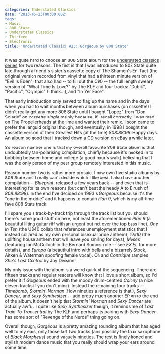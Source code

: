 ```yaml
---
categories: Understated Classics
date: "2013-05-23T00:00:00Z"
tags:
- Music
- 808 State
- Understated Classics
- Thirteen
- Electronic
title: 'Understated Classics #23: Gorgeous by 808 State'
---
```


It was quite hard to choose an 808 State album for the [understated classics series](understated-classics) for two reasons. The first is that I was introduced to 808 State quite late through a friend's sister's cassette copy of The Shamen's En-Tact (the original version recorded from vinyl that had a thirteen minute version of "Evil Is Eden") that also had -- to fill out the C90 -- the full length sweary version of "What Time Is Love?" by The KLF and four tracks: "Cubik", "Pacific", "Olympic" (I think...), and "In Yer Face".

That early introduction only served to flag up the name and in the days when you had to wait months between album purchases (on cassette!) I didn't really get any more 808 State until I bought "Lopez" from "Don Solaris" on _cassette single_ mainly because, if I recall correctly, I was mad on The Propellerheads at the time and wanted their remix. I soon came to prefer the languid original though, and eventually, in 1998 I bought the cassette version of their Greatest Hits (at the time) _808:88:98_. Happy days. An album so good that I tracked down a CD version on eBay a while later.

So reason number one is that my overall favourite 808 State album is that undoubtedly fan-polarising compilation, chiefly because it's hooked in to bobbing between home and college (a good hour's walk) believing that I was the only person of my peer group remotely interested in this music.

Reason number two is rather more prosaic. I now own five studio albums by 808 State and I really can't decide which I like best. I also have another compilation -- _Blueprint_, released a few years back -- and even that is interesting for its own reasons (but can't beat the heady A to B rush of _808:88:98_). In the end I've decided on 1993's _Gorgeous_ because it's the "one in the middle" and it happens to contain _Plan 9_, which is my all-time fave 808 State track.

I'll spare you a track-by-track trip through the track list but you should there's some good stuff on here, not least the aforementioned _Plan 9_ (a beautiful lilting guitar riff with an urgent but not over the top bass line), _One In Ten_ (the UB40 collab that references unemployment statistics that I instead collared as my own personal bisexual pride anthem), _10x10_ (the uplifting house anthem that will leave you smiling for days), _Moses_ (featuring Ian McCulloch in the Bernard Sumner role -- see _EX:EL_ for more details), and _Europa_ (a beautiful intro with bells and a bizarrely Stock, Aitken & Waterman spoofing female vocal). Oh and _Contrique_ samples _She's Lost Control_ by Joy Division!

My only issue with the album is a weird quirk of the sequencing. There are fifteen tracks and regular readers will know that I love a short album, so I'd prefer it if _Gorgeous_ ended with the moody drum-centred _Colony_ (a nice eleven tracks if you don't mind). Instead the remaining four tracks -- _Timebomb_, _Stormin' Norman_ (How nineties a reference is that!), _Sexy Dancer_, and _Sexy Synthesizer_ -- add pretty much another EP on to the end of the album. It doesn't help that _Stormin' Norman_ and _Sexy Dancer_ are actually awful. I quite like _Sexy Synthesizer_ though, it reminds me of _Last Train To Trancentral_ by The KLF and perhaps its pairing with _Sexy Dancer_ has some sort of "Revenge of the Nerds" thing going on.

Overall though, _Gorgeous_ is a pretty amazing sounding album that has aged well to my ears, only those last two tracks (and possibly the faux saxophone of _Black Morpheus_) sound vaguely nineties. The rest is finely honed and stylish modern dance music that you really should wrap your ears around some time.